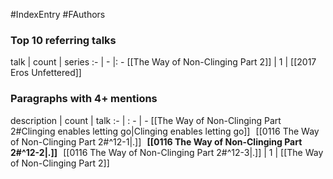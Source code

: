 #IndexEntry #FAuthors

### Top 10 referring talks
talk | count | series
:- | - |: -
[[The Way of Non-Clinging Part 2]] | 1 | [[2017 Eros Unfettered]]

### Paragraphs with 4+ mentions
description | count | talk
:- | : - | -
[[The Way of Non-Clinging Part 2#Clinging enables letting go\|Clinging enables letting go]] &nbsp;&nbsp;[[0116 The Way of Non-Clinging Part 2#^12-1\|.]] &nbsp; **[[0116 The Way of Non-Clinging Part 2#^12-2\|.]]** &nbsp; [[0116 The Way of Non-Clinging Part 2#^12-3\|.]] | 1 | [[The Way of Non-Clinging Part 2]]

